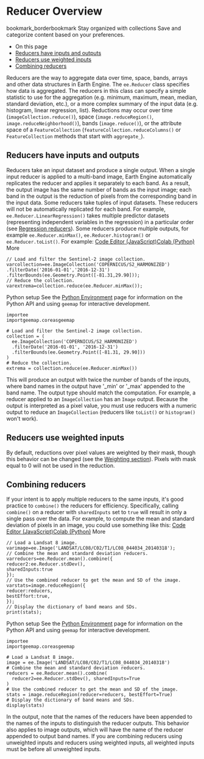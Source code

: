  
#  Reducer Overview
bookmark_borderbookmark Stay organized with collections  Save and categorize content based on your preferences.
  * On this page
  * [Reducers have inputs and outputs](https://developers.google.com/earth-engine/guides/reducers_intro#reducers-have-inputs-and-outputs)
  * [Reducers use weighted inputs](https://developers.google.com/earth-engine/guides/reducers_intro#reducers-use-weighted-inputs)
  * [Combining reducers](https://developers.google.com/earth-engine/guides/reducers_intro#combining-reducers)


Reducers are the way to aggregate data over time, space, bands, arrays and other data structures in Earth Engine. The `ee.Reducer` class specifies how data is aggregated. The reducers in this class can specify a simple statistic to use for the aggregation (e.g. minimum, maximum, mean, median, standard deviation, etc.), or a more complex summary of the input data (e.g. histogram, linear regression, list). Reductions may occur over time (`imageCollection.reduce()`), space (`image.reduceRegion()`, `image.reduceNeighborhood()`), bands (`image.reduce()`), or the attribute space of a `FeatureCollection` (`featureCollection.reduceColumns()` or `FeatureCollection` methods that start with `aggregate_`). 
## Reducers have inputs and outputs
Reducers take an input dataset and produce a single output. When a single input reducer is applied to a multi-band image, Earth Engine automatically replicates the reducer and applies it separately to each band. As a result, the output image has the same number of bands as the input image; each band in the output is the reduction of pixels from the corresponding band in the input data. Some reducers take tuples of input datasets. These reducers will not be automatically replicated for each band. For example, `ee.Reducer.LinearRegression()` takes multiple predictor datasets (representing independent variables in the regression) in a particular order (see [Regression reducers](https://developers.google.com/earth-engine/guides/reducers_regression)). 
Some reducers produce multiple outputs, for example `ee.Reducer.minMax()`, `ee.Reducer.histogram()` or `ee.Reducer.toList()`. For example: 
[Code Editor (JavaScript)](https://developers.google.com/earth-engine/guides/reducers_intro#code-editor-javascript-sample)[Colab (Python)](https://developers.google.com/earth-engine/guides/reducers_intro#colab-python-sample) More
```
// Load and filter the Sentinel-2 image collection.
varcollection=ee.ImageCollection('COPERNICUS/S2_HARMONIZED')
.filterDate('2016-01-01','2016-12-31')
.filterBounds(ee.Geometry.Point([-81.31,29.90]));
// Reduce the collection.
varextrema=collection.reduce(ee.Reducer.minMax());
```
Python setup
See the [ Python Environment](https://developers.google.com/earth-engine/guides/python_install) page for information on the Python API and using `geemap` for interactive development.
```
importee
importgeemap.coreasgeemap
```
```
# Load and filter the Sentinel-2 image collection.
collection = (
  ee.ImageCollection('COPERNICUS/S2_HARMONIZED')
  .filterDate('2016-01-01', '2016-12-31')
  .filterBounds(ee.Geometry.Point([-81.31, 29.90]))
)
# Reduce the collection.
extrema = collection.reduce(ee.Reducer.minMax())
```

This will produce an output with twice the number of bands of the inputs, where band names in the output have '_min' or '_max' appended to the band name. 
The output type should match the computation. For example, a reducer applied to an `ImageCollection` has an `Image` output. Because the output is interpreted as a pixel value, you must use reducers with a numeric output to reduce an `ImageCollection` (reducers like `toList()` or `histogram()` won't work). 
## Reducers use weighted inputs
By default, reductions over pixel values are weighted by their mask, though this behavior can be changed (see the [Weighting section](https://developers.google.com/earth-engine/guides/reducers_weighting)). Pixels with mask equal to 0 will not be used in the reduction. 
## Combining reducers
If your intent is to apply multiple reducers to the same inputs, it's good practice to `combine()` the reducers for efficiency. Specifically, calling `combine()` on a reducer with `sharedInputs` set to `true` will result in only a single pass over the data. For example, to compute the mean and standard deviation of pixels in an image, you could use something like this: 
[Code Editor (JavaScript)](https://developers.google.com/earth-engine/guides/reducers_intro#code-editor-javascript-sample)[Colab (Python)](https://developers.google.com/earth-engine/guides/reducers_intro#colab-python-sample) More
```
// Load a Landsat 8 image.
varimage=ee.Image('LANDSAT/LC08/C02/T1/LC08_044034_20140318');
// Combine the mean and standard deviation reducers.
varreducers=ee.Reducer.mean().combine({
reducer2:ee.Reducer.stdDev(),
sharedInputs:true
});
// Use the combined reducer to get the mean and SD of the image.
varstats=image.reduceRegion({
reducer:reducers,
bestEffort:true,
});
// Display the dictionary of band means and SDs.
print(stats);
```
Python setup
See the [ Python Environment](https://developers.google.com/earth-engine/guides/python_install) page for information on the Python API and using `geemap` for interactive development.
```
importee
importgeemap.coreasgeemap
```
```
# Load a Landsat 8 image.
image = ee.Image('LANDSAT/LC08/C02/T1/LC08_044034_20140318')
# Combine the mean and standard deviation reducers.
reducers = ee.Reducer.mean().combine(
  reducer2=ee.Reducer.stdDev(), sharedInputs=True
)
# Use the combined reducer to get the mean and SD of the image.
stats = image.reduceRegion(reducer=reducers, bestEffort=True)
# Display the dictionary of band means and SDs.
display(stats)
```

In the output, note that the names of the reducers have been appended to the names of the inputs to distinguish the reducer outputs. This behavior also applies to image outputs, which will have the name of the reducer appended to output band names. 
If you are combining reducers using unweighted inputs and reducers using weighted inputs, all weighted inputs must be before all unweighted inputs. 
